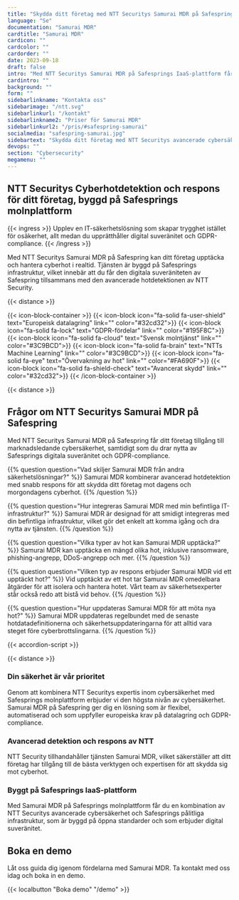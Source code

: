 ```yaml
---
title: "Skydda ditt företag med NTT Securitys Samurai MDR på Safespring"
language: "Se"
documentation: "Samurai MDR"
cardtitle: "Samurai MDR"
cardicon: ""
cardcolor: ""
cardorder: ""
date: 2023-09-18
draft: false
intro: "Med NTT Securitys Samurai MDR på Safesprings IaaS-plattform får ditt företag toppmodern cybersäkerhet från säkra datahallar inom Sverige."
cardintro: ""
background: ""
form: ""
sidebarlinkname: "Kontakta oss"
sidebarimage: "/ntt.svg"
sidebarlinkurl: "/kontakt"
sidebarlinkname2: "Priser för Samurai MDR"
sidebarlinkurl2: "/pris/#safespring-samurai"
socialmedia: "safespring-samurai.jpg"
sidebartext: "Skydda ditt företag med NTT Securitys avancerade cybersäkerhets-tjänster på Safespring. Säker, svensk molnplattform."
devops: ""
section: "Cybersecurity"
megamenu: ""
---
```


## NTT Securitys Cyberhotdetektion och respons för ditt företag, byggd på Safesprings molnplattform

{{< ingress >}}
Upplev en IT-säkerhetslösning som skapar trygghet istället för osäkerhet, allt medan du upprätthåller digital suveränitet och GDPR-compliance.
{{< /ingress >}}

Med NTT Securitys Samurai MDR på Safespring kan ditt företag upptäcka och hantera cyberhot i realtid. Tjänsten är byggd på Safesprings infrastruktur, vilket innebär att du får den digitala suveräniteten av Safespring tillsammans med den avancerade hotdetektionen av NTT Security.

{{< distance >}}

{{< icon-block-container >}}
    {{< icon-block icon="fa-solid fa-user-shield" text="Europeisk datalagring" link="" color="#32cd32">}}
    {{< icon-block icon="fa-solid fa-lock" text="GDPR-fördelar" link="" color="#195F8C">}}
    {{< icon-block icon="fa-solid fa-cloud" text="Svensk molntjänst" link="" color="#3C9BCD">}}
    {{< icon-block icon="fa-solid fa-brain" text="NTTs Machine Learning" link="" color="#3C9BCD">}}
    {{< icon-block icon="fa-solid fa-eye" text="Övervakning av hot" link="" color="#FA690F">}}
    {{< icon-block icon="fa-solid fa-shield-check" text="Avancerat skydd" link="" color="#32cd32">}}
{{< /icon-block-container >}}

{{< distance >}}

<div itemscope itemtype="https://schema.org/FAQPage">

## Frågor om NTT Securitys Samurai MDR på Safespring
Med NTT Securitys Samurai MDR på Safespring får ditt företag tillgång till marknadsledande cybersäkerhet, samtidigt som du drar nytta av Safesprings digitala suveränitet och GDPR-compliance.

{{% question question="Vad skiljer Samurai MDR från andra säkerhetslösningar?" %}}
Samurai MDR kombinerar avancerad hotdetektion med snabb respons för att skydda ditt företag mot dagens och morgondagens cyberhot.
{{% /question %}}

{{% question question="Hur integreras Samurai MDR med min befintliga IT-infrastruktur?" %}}
Samurai MDR är designad för att smidigt integreras med din befintliga infrastruktur, vilket gör det enkelt att komma igång och dra nytta av tjänsten.
{{% /question %}}

{{% question question="Vilka typer av hot kan Samurai MDR upptäcka?" %}}
Samurai MDR kan upptäcka en mängd olika hot, inklusive ransomware, phishing-angrepp, DDoS-angrepp och mer.
{{% /question %}}

{{% question question="Vilken typ av respons erbjuder Samurai MDR vid ett upptäckt hot?" %}}
Vid upptäckt av ett hot tar Samurai MDR omedelbara åtgärder för att isolera och hantera hotet. Vårt team av säkerhetsexperter står också redo att bistå vid behov.
{{% /question %}}

{{% question question="Hur uppdateras Samurai MDR för att möta nya hot?" %}}
Samurai MDR uppdateras regelbundet med de senaste hotdatadefinitionerna och säkerhetsuppdateringarna för att alltid vara steget före cyberbrottslingarna.
{{% /question %}}

</div>

{{< accordion-script >}}

{{< distance >}}

### Din säkerhet är vår prioritet
Genom att kombinera NTT Securitys expertis inom cybersäkerhet med Safesprings molnplattform erbjuder vi den högsta nivån av cybersäkerhet. Samurai MDR på Safespring ger dig en lösning som är flexibel, automatiserad och som uppfyller europeiska krav på datalagring och GDPR-compliance.

### Avancerad detektion och respons av NTT
NTT Security tillhandahåller tjänsten Samurai MDR, vilket säkerställer att ditt företag har tillgång till de bästa verktygen och expertisen för att skydda sig mot cyberhot.

### Byggt på Safesprings IaaS-plattform
Med Samurai MDR på Safesprings molnplattform får du en kombination av NTT Securitys avancerade cybersäkerhet och Safesprings pålitliga infrastruktur, som är byggd på öppna standarder och som erbjuder digital suveränitet.

## Boka en demo
Låt oss guida dig igenom fördelarna med Samurai MDR. Ta kontakt med oss idag och boka in en demo.

{{< localbutton "Boka demo" "/demo" >}}

